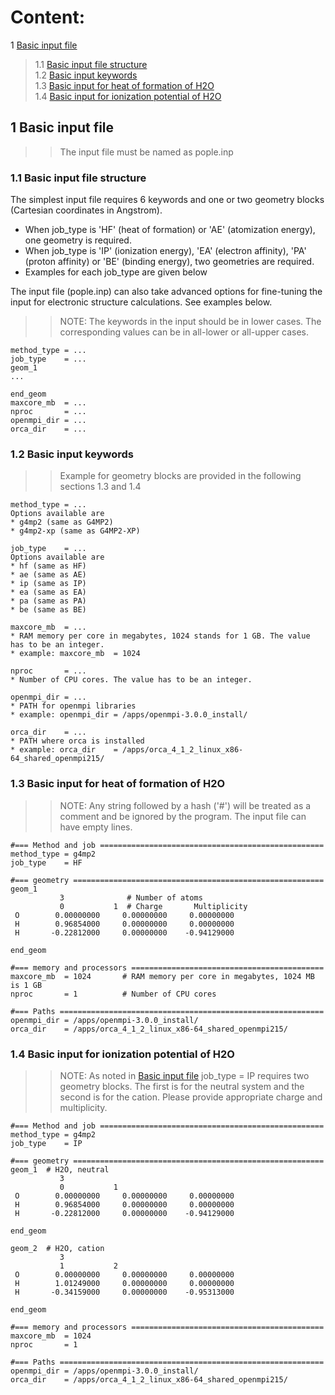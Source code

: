 
# Content:
1 [Basic input file](#1-Basic-input-file)  
   > 1.1 [Basic input file structure](#1.1-Basic-input-file-structure)  
   > 1.2 [Basic input keywords](#1.2-Basic-input-keywords)  
   > 1.3 [Basic input for heat of formation of H2O](#1.3-Basic-input-for-heat-of-formation-of-H2O)  
   > 1.4 [Basic input for ionization potential of H2O](#1.4-Basic-input-for-ionization-potential-of-H2O)
   

## 1 Basic input file
>> The input file must be named as pople.inp

### 1.1 Basic input file structure
The simplest input file requires 6 keywords and one or two geometry blocks (Cartesian coordinates in Angstrom). 
* When job_type is 'HF' (heat of formation) or 'AE' (atomization energy), one geometry is required.
* When job_type is 'IP' (ionization energy), 'EA' (electron affinity), 'PA' (proton affinity) or 'BE' (binding energy), two geometries are required. 
* Examples for each job_type are given below

The input file (pople.inp) can also take advanced options for fine-tuning the input for electronic structure calculations. See examples below.

>> NOTE: The keywords in the input should be in lower cases. The corresponding values can be in all-lower or all-upper cases.

```
method_type = ...
job_type    = ...
geom_1
...

end_geom
maxcore_mb  = ...
nproc       = ...
openmpi_dir = ...
orca_dir    = ...
```
### 1.2 Basic input keywords
>> Example for geometry blocks are provided in the following sections 1.3 and 1.4

```
method_type = ...
Options available are 
* g4mp2 (same as G4MP2)
* g4mp2-xp (same as G4MP2-XP)
```

```
job_type    = ...
Options available are 
* hf (same as HF)
* ae (same as AE)
* ip (same as IP)
* ea (same as EA)
* pa (same as PA)
* be (same as BE)
```

```
maxcore_mb  = ...
* RAM memory per core in megabytes, 1024 stands for 1 GB. The value has to be an integer. 
* example: maxcore_mb  = 1024
```

```
nproc       = ...
* Number of CPU cores. The value has to be an integer. 
```

```
openmpi_dir = ...
* PATH for openmpi libraries
* example: openmpi_dir = /apps/openmpi-3.0.0_install/
```

```
orca_dir    = ...
* PATH where orca is installed
* example: orca_dir    = /apps/orca_4_1_2_linux_x86-64_shared_openmpi215/ 
```

### 1.3 Basic input for heat of formation of H2O

>> NOTE: Any string followed by a hash ('#') will be treated as a comment and be ignored by the program.
>> The input file can have empty lines.

```
#=== Method and job ==================================================
method_type = g4mp2
job_type    = HF

#=== geometry ========================================================
geom_1
           3              # Number of atoms    
           0           1  # Charge       Multiplicity
 O        0.00000000     0.00000000     0.00000000
 H        0.96854000     0.00000000     0.00000000
 H       -0.22812000     0.00000000    -0.94129000

end_geom

#=== memory and processors ===========================================
maxcore_mb  = 1024       # RAM memory per core in megabytes, 1024 MB is 1 GB
nproc       = 1          # Number of CPU cores 

#=== Paths ===========================================================
openmpi_dir = /apps/openmpi-3.0.0_install/
orca_dir    = /apps/orca_4_1_2_linux_x86-64_shared_openmpi215/

```

### 1.4 Basic input for ionization potential of H2O
>> NOTE: As noted in [Basic input file](#1.-Basic-input-file)  job_type = IP requires two geometry blocks. The first is for the neutral system and the second is for the cation. Please provide appropriate charge and multiplicity.

```
#=== Method and job ==================================================
method_type = g4mp2
job_type    = IP

#=== geometry ========================================================
geom_1  # H2O, neutral
           3                  
           0           1  
 O        0.00000000     0.00000000     0.00000000
 H        0.96854000     0.00000000     0.00000000
 H       -0.22812000     0.00000000    -0.94129000

end_geom

geom_2  # H2O, cation
           3                  
           1           2 
 O        0.00000000     0.00000000     0.00000000
 H        1.01249000     0.00000000     0.00000000
 H       -0.34159000     0.00000000    -0.95313000

end_geom

#=== memory and processors ===========================================
maxcore_mb  = 1024       
nproc       = 1          

#=== Paths ===========================================================
openmpi_dir = /apps/openmpi-3.0.0_install/
orca_dir    = /apps/orca_4_1_2_linux_x86-64_shared_openmpi215/

```
